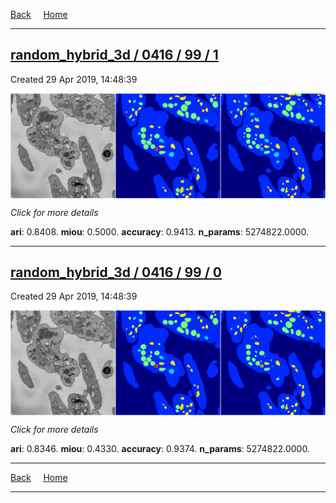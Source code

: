 
[Back](..)&nbsp;&nbsp;&nbsp;&nbsp;&nbsp;[Home](https://leapmanlab.github.io/snapshots)

---

<div class="summary"><a href="1"><h2>random_hybrid_3d / 0416 / 99 / 1</h2></a><p>Created 29 Apr 2019, 14:48:39
</p><a href="1"><img src="1/media/summary.png" align="center"></a><p>
<i>Click for more details</i>
</p></div>

**ari**: 0.8408. **miou**: 0.5000. **accuracy**: 0.9413. **n_params**: 5274822.0000. 

---

<div class="summary"><a href="0"><h2>random_hybrid_3d / 0416 / 99 / 0</h2></a><p>Created 29 Apr 2019, 14:48:39
</p><a href="0"><img src="0/media/summary.png" align="center"></a><p>
<i>Click for more details</i>
</p></div>

**ari**: 0.8346. **miou**: 0.4330. **accuracy**: 0.9374. **n_params**: 5274822.0000. 

---

[Back](..)&nbsp;&nbsp;&nbsp;&nbsp;&nbsp;[Home](https://leapmanlab.github.io/snapshots)

---